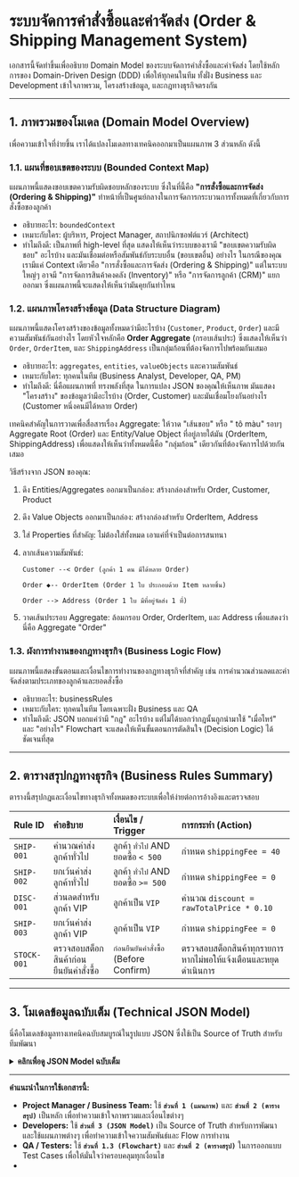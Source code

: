 # ระบบจัดการคำสั่งซื้อและค่าจัดส่ง (Order & Shipping Management System)

เอกสารนี้จัดทำขึ้นเพื่ออธิบาย Domain Model ของระบบจัดการคำสั่งซื้อและค่าจัดส่ง โดยใช้หลักการของ Domain-Driven Design (DDD) เพื่อให้ทุกคนในทีม ทั้งฝั่ง Business และ Development เข้าใจภาพรวม, โครงสร้างข้อมูล, และกฎทางธุรกิจตรงกัน

---

## 1. ภาพรวมของโมเดล (Domain Model Overview)

เพื่อความเข้าใจที่ง่ายขึ้น เราได้แปลงโมเดลทางเทคนิคออกมาเป็นแผนภาพ 3 ส่วนหลัก ดังนี้

### 1.1. แผนที่ขอบเขตของระบบ (Bounded Context Map)

แผนภาพนี้แสดงขอบเขตความรับผิดชอบหลักของระบบ ซึ่งในที่นี้คือ **"การสั่งซื้อและการจัดส่ง (Ordering & Shipping)"** ทำหน้าที่เป็นศูนย์กลางในการจัดการกระบวนการทั้งหมดที่เกี่ยวกับการสั่งซื้อของลูกค้า

- อธิบายอะไร: `boundedContext`
- เหมาะกับใคร: ผู้บริหาร, Project Manager, สถาปนิกซอฟต์แวร์ (Architect)
- ทำไมถึงดี: เป็นภาพที่ high-level ที่สุด แสดงให้เห็นว่าระบบของเรามี "ขอบเขตความรับผิดชอบ" อะไรบ้าง และมันเชื่อมต่อหรือสัมพันธ์กับระบบอื่น (ขอบเขตอื่น) อย่างไร ในกรณีของคุณ เรามีแค่ Context เดียวคือ "การสั่งซื้อและการจัดส่ง (Ordering & Shipping)" แต่ในระบบใหญ่ๆ อาจมี "การจัดการสินค้าคงคลัง (Inventory)" หรือ "การจัดการลูกค้า (CRM)" แยกออกมา ซึ่งแผนภาพนี้จะแสดงให้เห็นว่ามันคุยกันท่าไหน

### 1.2. แผนภาพโครงสร้างข้อมูล (Data Structure Diagram)

แผนภาพนี้แสดงโครงสร้างของข้อมูลทั้งหมดว่ามีอะไรบ้าง (`Customer`, `Product`, `Order`) และมีความสัมพันธ์กันอย่างไร โดยหัวใจหลักคือ **Order Aggregate** (กรอบเส้นประ) ซึ่งแสดงให้เห็นว่า `Order`, `OrderItem`, และ `ShippingAddress` เป็นกลุ่มก้อนที่ต้องจัดการไปพร้อมกันเสมอ

- อธิบายอะไร: `aggregates`, `entities`, `valueObjects` และความสัมพันธ์
- เหมาะกับใคร: ทุกคนในทีม (Business Analyst, Developer, QA, PM)
- ทำไมถึงดี: นี่คือแผนภาพที่ ทรงพลังที่สุด ในการแปลง JSON ของคุณให้เห็นภาพ มันแสดง "โครงสร้าง" ของข้อมูลว่ามีอะไรบ้าง (Order, Customer) และมันเชื่อมโยงกันอย่างไร (Customer หนึ่งคนมีได้หลาย Order)

เทคนิคสำคัญในการวาดเพื่อสื่อสารเรื่อง Aggregate:
ให้วาด "เส้นขอบ" หรือ " tô màu" รอบๆ Aggregate Root (Order) และ Entity/Value Object ที่อยู่ภายใต้มัน (OrderItem, ShippingAddress) เพื่อแสดงให้เห็นว่าทั้งหมดนี้คือ "กลุ่มก้อน" เดียวกันที่ต้องจัดการไปด้วยกันเสมอ

วิธีสร้างจาก JSON ของคุณ:

1.  ดึง Entities/Aggregates ออกมาเป็นกล่อง: สร้างกล่องสำหรับ Order, Customer, Product
2.  ดึง Value Objects ออกมาเป็นกล่อง: สร้างกล่องสำหรับ OrderItem, Address
3.  ใส่ Properties ที่สำคัญ: ไม่ต้องใส่ทั้งหมด เอาแค่ที่จำเป็นต่อการสนทนา
4.  ลากเส้นความสัมพันธ์:

        Customer --< Order (ลูกค้า 1 คน มีได้หลาย Order)

        Order ◆-- OrderItem (Order 1 ใบ ประกอบด้วย Item หลายชิ้น)

        Order --> Address (Order 1 ใบ มีที่อยู่จัดส่ง 1 ที่)

5.  วาดเส้นประรอบ Aggregate: ล้อมกรอบ Order, OrderItem, และ Address เพื่อแสดงว่านี่คือ Aggregate "Order"

### 1.3. ผังการทำงานของกฎทางธุรกิจ (Business Logic Flow)

แผนภาพนี้แสดงขั้นตอนและเงื่อนไขการทำงานของกฎทางธุรกิจที่สำคัญ เช่น การคำนวณส่วนลดและค่าจัดส่งตามประเภทของลูกค้าและยอดสั่งซื้อ

- อธิบายอะไร: businessRules
- เหมาะกับใคร: ทุกคนในทีม โดยเฉพาะฝั่ง Business และ QA
- ทำไมถึงดี: JSON บอกแค่ว่ามี "กฎ" อะไรบ้าง แต่ไม่ได้บอกว่ากฎนั้นถูกนำมาใช้ "เมื่อไหร่" และ "อย่างไร" Flowchart จะแสดงให้เห็นขั้นตอนการตัดสินใจ (Decision Logic) ได้ชัดเจนที่สุด

---

## 2. ตารางสรุปกฎทางธุรกิจ (Business Rules Summary)

ตารางนี้สรุปกฎและเงื่อนไขทางธุรกิจทั้งหมดของระบบเพื่อให้ง่ายต่อการอ้างอิงและตรวจสอบ

| Rule ID     | คำอธิบาย                               | เงื่อนไข / Trigger                      | การกระทำ (Action)                                                |
| :---------- | :------------------------------------- | :-------------------------------------- | :--------------------------------------------------------------- |
| `SHIP-001`  | คำนวณค่าส่งลูกค้าทั่วไป                | ลูกค้า `ทั่วไป` AND ยอดซื้อ `< 500`     | กำหนด `shippingFee = 40`                                         |
| `SHIP-002`  | ยกเว้นค่าส่งลูกค้าทั่วไป               | ลูกค้า `ทั่วไป` AND ยอดซื้อ `>= 500`    | กำหนด `shippingFee = 0`                                          |
| `DISC-001`  | ส่วนลดสำหรับลูกค้า VIP                 | ลูกค้าเป็น `VIP`                        | คำนวณ `discount = rawTotalPrice * 0.10`                          |
| `SHIP-003`  | ยกเว้นค่าส่งลูกค้า VIP                 | ลูกค้าเป็น `VIP`                        | กำหนด `shippingFee = 0`                                          |
| `STOCK-001` | ตรวจสอบสต็อกสินค้าก่อนยืนยันคำสั่งซื้อ | `ก่อนยืนยันคำสั่งซื้อ` (Before Confirm) | ตรวจสอบสต็อกสินค้าทุกรายการ หากไม่พอให้แจ้งเตือนและหยุดดำเนินการ |

---

## 3. โมเดลข้อมูลฉบับเต็ม (Technical JSON Model)

นี่คือโมเดลข้อมูลทางเทคนิคฉบับสมบูรณ์ในรูปแบบ JSON ซึ่งใช้เป็น Source of Truth สำหรับทีมพัฒนา

<details>
<summary><strong>คลิกเพื่อดู JSON Model ฉบับเต็ม</strong></summary>

```json
{
  "boundedContext": "การสั่งซื้อและการจัดส่ง (Ordering & Shipping)",
  "aggregates": [
    {
      "root": "Order",
      "description": "เป็นศูนย์กลางของกระบวนการสั่งซื้อทั้งหมด",
      "entities": ["OrderItem"],
      "properties": [
        {
          "name": "orderId",
          "type": "String"
        },
        {
          "name": "customerId",
          "type": "String"
        },
        {
          "name": "orderItems",
          "type": "List<OrderItem>"
        },
        {
          "name": "shippingAddress",
          "type": "Address"
        },
        {
          "name": "rawTotalPrice",
          "type": "Decimal"
        },
        {
          "name": "discount",
          "type": "Decimal"
        },
        {
          "name": "netTotalPrice",
          "type": "Decimal"
        },
        {
          "name": "shippingFee",
          "type": "Decimal"
        },
        {
          "name": "orderStatus",
          "type": "String"
        }
      ]
    }
  ],
  "entities": [
    {
      "name": "Customer",
      "properties": [
        {
          "name": "customerId",
          "type": "String"
        },
        {
          "name": "name",
          "type": "String"
        },
        {
          "name": "customerType",
          "type": "String",
          "enum": ["ทั่วไป", "VIP"]
        }
      ]
    },
    {
      "name": "Product",
      "properties": [
        {
          "name": "productId",
          "type": "String"
        },
        {
          "name": "name",
          "type": "String"
        },
        {
          "name": "stockQuantity",
          "type": "Integer"
        }
      ]
    }
  ],
  "valueObjects": [
    {
      "name": "OrderItem",
      "properties": [
        {
          "name": "productId",
          "type": "String"
        },
        {
          "name": "productName",
          "type": "String"
        },
        {
          "name": "quantity",
          "type": "Integer"
        },
        {
          "name": "unitPrice",
          "type": "Decimal"
        }
      ]
    },
    {
      "name": "Address",
      "properties": [
        {
          "name": "street",
          "type": "String"
        },
        {
          "name": "city",
          "type": "String"
        },
        {
          "name": "postalCode",
          "type": "String"
        }
      ]
    }
  ],
  "businessRules": [
    {
      "ruleId": "SHIP-001",
      "description": "คำนวณค่าจัดส่งสำหรับลูกค้าทั่วไปที่ยอดซื้อไม่ถึง 500 บาท",
      "condition": "customer.customerType == 'ทั่วไป' AND order.rawTotalPrice < 500",
      "action": "order.shippingFee = 40"
    },
    {
      "ruleId": "SHIP-002",
      "description": "ยกเว้นค่าจัดส่งสำหรับลูกค้าทั่วไปที่ยอดซื้อถึง 500 บาท",
      "condition": "customer.customerType == 'ทั่วไป' AND order.rawTotalPrice >= 500",
      "action": "order.shippingFee = 0"
    },
    {
      "ruleId": "DISC-001",
      "description": "ให้ส่วนลด 10% สำหรับลูกค้า VIP",
      "condition": "customer.customerType == 'VIP'",
      "action": "order.discount = order.rawTotalPrice * 0.10"
    },
    {
      "ruleId": "SHIP-003",
      "description": "ยกเว้นค่าจัดส่งสำหรับลูกค้า VIP เสมอ",
      "condition": "customer.customerType == 'VIP'",
      "action": "order.shippingFee = 0"
    },
    {
      "ruleId": "STOCK-001",
      "description": "ตรวจสอบสต็อกสินค้าก่อนยืนยันคำสั่งซื้อ",
      "trigger": "Before order confirmation",
      "action": "CHECK product.stockQuantity FOR EACH order.orderItems"
    }
  ]
}
```

</details>

---

**คำแนะนำในการใช้เอกสารนี้:**

- **Project Manager / Business Team:** ใช้ **`ส่วนที่ 1 (แผนภาพ)`** และ **`ส่วนที่ 2 (ตารางสรุป)`** เป็นหลัก เพื่อทำความเข้าใจภาพรวมและเงื่อนไขต่างๆ
- **Developers:** ใช้ **`ส่วนที่ 3 (JSON Model)`** เป็น Source of Truth สำหรับการพัฒนา และใช้แผนภาพต่างๆ เพื่อทำความเข้าใจความสัมพันธ์และ Flow การทำงาน
- **QA / Testers:** ใช้ **`ส่วนที่ 1.3 (Flowchart)`** และ **`ส่วนที่ 2 (ตารางสรุป)`** ในการออกแบบ Test Cases เพื่อให้มั่นใจว่าครอบคลุมทุกเงื่อนไข
-

```

```
